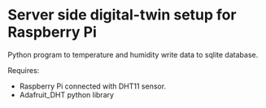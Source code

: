 # Server side digital-twin setup for Raspberry Pi 

Python program to temperature and humidity write data to sqlite database.

Requires:
- Raspberry Pi connected with DHT11 sensor.
- Adafruit_DHT python library
